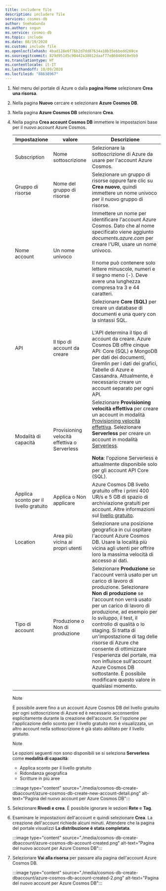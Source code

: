 ```yaml
---
title: includere file
description: includere file
services: cosmos-db
author: SnehaGunda
ms.author: sngun
ms.service: cosmos-db
ms.topic: include
ms.date: 08/19/2020
ms.custom: include file
ms.openlocfilehash: 4bad128e6f76b2d7dd87634a10b35ebbedd269ce
ms.sourcegitcommit: 829d951d5c90442a38012daaf77e86046018e5b9
ms.translationtype: HT
ms.contentlocale: it-IT
ms.lasthandoff: 10/09/2020
ms.locfileid: "88638967"
---
```

1. Nel menu del portale di Azure o dalla **pagina Home** selezionare **Crea una risorsa**.

1. Nella pagina **Nuovo** cercare e selezionare **Azure Cosmos DB**.

1. Nella pagina **Azure Cosmos DB** selezionare **Crea**.

1. Nella pagina **Crea account Cosmos DB** immettere le impostazioni base per il nuovo account Azure Cosmos. 

    |Impostazione|valore|Descrizione |
    |---|---|---|
    |Subscription|Nome sottoscrizione|Selezionare la sottoscrizione di Azure da usare per l'account Azure Cosmos. |
    |Gruppo di risorse|Nome del gruppo di risorse|Selezionare un gruppo di risorse oppure fare clic su **Crea nuovo**, quindi immettere un nome univoco per il nuovo gruppo di risorse. |
    |Nome account|Un nome univoco|Immettere un nome per identificare l'account Azure Cosmos. Dato che al nome specificato viene aggiunto *documents.azure.com* per creare l'URI, usare un nome univoco.<br><br>Il nome può contenere solo lettere minuscole, numeri e il segno meno (-). Deve avere una lunghezza compresa tra 3 e 44 caratteri.|
    |API|Il tipo di account da creare|Selezionare **Core (SQL)** per creare un database di documenti e una query con la sintassi SQL. <br><br>L'API determina il tipo di account da creare. Azure Cosmos DB offre cinque API: Core (SQL) e MongoDB per dati dei documenti, Gremlin per i dati dei grafici, Tabelle di Azure e Cassandra. Attualmente, è necessario creare un account separato per ogni API. |
    |Modalità di capacità|Provisioning velocità effettiva o Serverless|Selezionare **Provisioning velocità effettiva** per creare un account in modalità [Provisioning velocità effettiva](../articles/cosmos-db/set-throughput.md). Selezionare **Serverless** per creare un account in modalità [Serverless](../articles/cosmos-db/serverless.md).<br><br>**Nota**: l'opzione Serverless è attualmente disponibile solo per gli account API Core (SQL).|
    |Applica sconto per il livello gratuito|Applica o Non applicare|Azure Cosmos DB livello gratuito offre i primi 400 UR/s e 5 GB di spazio di archiviazione gratuiti per account. Altre informazioni sul [livello gratuito](https://azure.microsoft.com/pricing/details/cosmos-db/).|
    |Location|Area più vicina ai propri utenti|Selezionare una posizione geografica in cui ospitare l'account Azure Cosmos DB. Usare la località più vicina agli utenti per offrire loro la massima velocità di accesso ai dati.|
    |Tipo di account|Produzione o Non di produzione|Selezionare **Produzione** se l'account verrà usato per un carico di lavoro di produzione. Selezionare **Non di produzione** se l'account non verrà usato per un carico di lavoro di produzione, ad esempio per lo sviluppo, il test, il controllo di qualità o lo staging. Si tratta di un'impostazione di tag delle risorse di Azure che consente di ottimizzare l'esperienza del portale, ma non influisce sull'account Azure Cosmos DB sottostante. È possibile modificare questo valore in qualsiasi momento.|

    > [!NOTE]
    > È possibile avere fino a un account Azure Cosmos DB del livello gratuito per ogni sottoscrizione di Azure ed è necessario acconsentire esplicitamente durante la creazione dell'account. Se l'opzione per l'applicazione dello sconto per il livello gratuito non è visualizzata, un altro account nella sottoscrizione è già stato abilitato per il livello gratuito.
   
    > [!NOTE]
    > Le opzioni seguenti non sono disponibili se si seleziona **Serverless** come **modalità di capacità**:
    > - Applica sconto per il livello gratuito
    > - Ridondanza geografica
    > - Scritture in più aree
    
    :::image type="content" source="./media/cosmos-db-create-dbaccount/azure-cosmos-db-create-new-account-detail.png" alt-text="Pagina del nuovo account per Azure Cosmos DB":::

1. Selezionare **Rivedi e crea**. È possibile ignorare le sezioni **Rete** e **Tag**.

1. Esaminare le impostazioni dell'account e quindi selezionare **Crea**. La creazione dell'account richiede alcuni minuti. Attendere che la pagina del portale visualizzi **La distribuzione è stata completata**. 

    :::image type="content" source="./media/cosmos-db-create-dbaccount/azure-cosmos-db-account-created.png" alt-text="Pagina del nuovo account per Azure Cosmos DB":::

1. Selezionare **Vai alla risorsa** per passare alla pagina dell'account Azure Cosmos DB. 

    :::image type="content" source="./media/cosmos-db-create-dbaccount/azure-cosmos-db-account-created-2.png" alt-text="Pagina del nuovo account per Azure Cosmos DB":::
